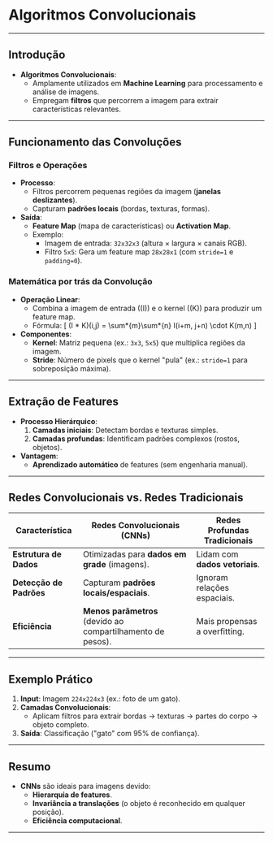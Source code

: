 # Algoritmos Convolucionais

---

## **Introdução**

- **Algoritmos Convolucionais**:
  - Amplamente utilizados em **Machine Learning** para processamento e análise de imagens.
  - Empregam **filtros** que percorrem a imagem para extrair características relevantes.

---

## **Funcionamento das Convoluções**

### **Filtros e Operações**

- **Processo**:
  - Filtros percorrem pequenas regiões da imagem (**janelas deslizantes**).
  - Capturam **padrões locais** (bordas, texturas, formas).
- **Saída**:
  - **Feature Map** (mapa de características) ou **Activation Map**.
  - Exemplo:
    - Imagem de entrada: `32x32x3` (altura × largura × canais RGB).
    - Filtro `5x5`: Gera um feature map `28x28x1` (com `stride=1` e `padding=0`).

### **Matemática por trás da Convolução**

- **Operação Linear**:
  - Combina a imagem de entrada (\(I\)) e o kernel (\(K\)) para produzir um feature map.
  - Fórmula:
    \[
    (I \* K)(i,j) = \sum*{m}\sum*{n} I(i+m, j+n) \cdot K(m,n)
    \]
- **Componentes**:
  - **Kernel**: Matriz pequena (ex.: `3x3`, `5x5`) que multiplica regiões da imagem.
  - **Stride**: Número de pixels que o kernel "pula" (ex.: `stride=1` para sobreposição máxima).

---

## **Extração de Features**

- **Processo Hierárquico**:
  1. **Camadas iniciais**: Detectam bordas e texturas simples.
  2. **Camadas profundas**: Identificam padrões complexos (rostos, objetos).
- **Vantagem**:
  - **Aprendizado automático** de features (sem engenharia manual).

---

## **Redes Convolucionais vs. Redes Tradicionais**

| **Característica**      | **Redes Convolucionais (CNNs)**                             | **Redes Profundas Tradicionais** |
| ----------------------- | ----------------------------------------------------------- | -------------------------------- |
| **Estrutura de Dados**  | Otimizadas para **dados em grade** (imagens).               | Lidam com **dados vetoriais**.   |
| **Detecção de Padrões** | Capturam **padrões locais/espaciais**.                      | Ignoram relações espaciais.      |
| **Eficiência**          | **Menos parâmetros** (devido ao compartilhamento de pesos). | Mais propensas a overfitting.    |

---

## **Exemplo Prático**

1. **Input**: Imagem `224x224x3` (ex.: foto de um gato).
2. **Camadas Convolucionais**:
   - Aplicam filtros para extrair bordas → texturas → partes do corpo → objeto completo.
3. **Saída**: Classificação ("gato" com 95% de confiança).

---

## **Resumo**

- **CNNs** são ideais para imagens devido:
  - **Hierarquia de features**.
  - **Invariância a translações** (o objeto é reconhecido em qualquer posição).
  - **Eficiência computacional**.

---
